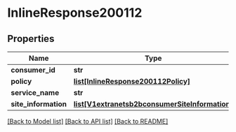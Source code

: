 # InlineResponse200112

## Properties
Name | Type | Description | Notes
------------ | ------------- | ------------- | -------------
**consumer_id** | **str** |  | [optional] 
**policy** | [**list[InlineResponse200112Policy]**](InlineResponse200112Policy.md) |  | [optional] 
**service_name** | **str** |  | [optional] 
**site_information** | [**list[V1extranetsb2bconsumerSiteInformation]**](V1extranetsb2bconsumerSiteInformation.md) |  | [optional] 

[[Back to Model list]](../README.md#documentation-for-models) [[Back to API list]](../README.md#documentation-for-api-endpoints) [[Back to README]](../README.md)

